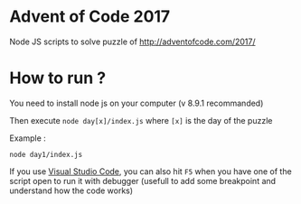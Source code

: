 # Advent of Code 2017
Node JS scripts to solve puzzle of http://adventofcode.com/2017/

# How to run ?
You need to install node js on your computer (v 8.9.1 recommanded)

Then execute `node day[x]/index.js` where `[x]` is the day of the puzzle

Example :
```
node day1/index.js
```

If you use [Visual Studio Code](https://code.visualstudio.com/), you can also hit `F5` when you have one of the script open to run it with debugger (usefull to add some breakpoint and understand how the code works)